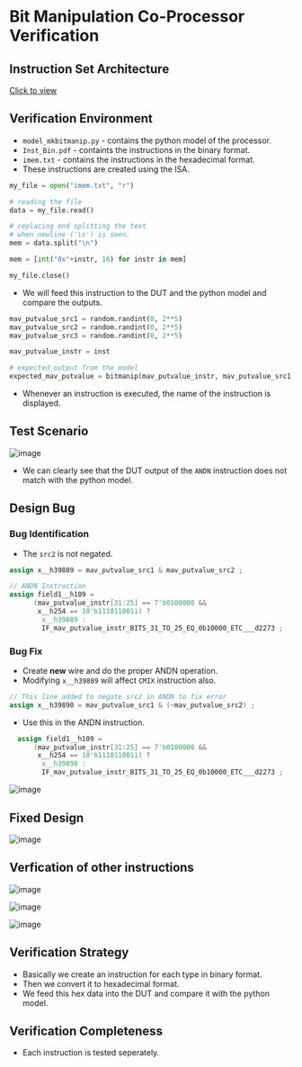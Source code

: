 # Bit Manipulation Co-Processor Verification

## Instruction Set Architecture

[Click to view](https://github.com/vyomasystems-lab/challenges-NAvi349/blob/master/level2_design/instructions.png)

## Verification Environment

- `model_mkbitmanip.py` - contains the python model of the processor.
- `Inst_Bin.pdf` - containts the instructions in the binary format.
- `imem.txt` - contains the instructions in the hexadecimal format.
- These instructions are created using the ISA.

```py
my_file = open("imem.txt", "r")

# reading the file
data = my_file.read()

# replacing end splitting the text 
# when newline ('\n') is seen.
mem = data.split("\n")

mem = [int("0x"+instr, 16) for instr in mem]

my_file.close()  
```

- We will feed this instruction to the DUT and the python model and compare the outputs.

```python
mav_putvalue_src1 = random.randint(0, 2**5)
mav_putvalue_src2 = random.randint(0, 2**5)
mav_putvalue_src3 = random.randint(0, 2**5)

mav_putvalue_instr = inst

# expected output from the model
expected_mav_putvalue = bitmanip(mav_putvalue_instr, mav_putvalue_src1, mav_putvalue_src2, mav_putvalue_src3)
```

- Whenever an instruction is executed, the name of the instruction is displayed.

## Test Scenario

![image](https://user-images.githubusercontent.com/66086031/181818726-ab3e9919-8445-4b3d-a529-cb705f4fbfaa.png)

- We can clearly see that the DUT output of the `ANDN` instruction does not match with the python model.

## Design Bug

### Bug Identification

- The `src2` is not negated.

```verilog
assign x__h39889 = mav_putvalue_src1 & mav_putvalue_src2 ;    
```

```verilog
// ANDN Instruction
assign field1__h109 =
      (mav_putvalue_instr[31:25] == 7'b0100000 &&
       x__h254 == 10'b1110110011) ?
        x__h39889 :
        IF_mav_putvalue_instr_BITS_31_TO_25_EQ_0b10000_ETC___d2273 ;  
```

### Bug Fix

- Create **new** wire and do the proper ANDN operation.
- Modifying `x__h39889` will affect `CMIX` instruction also.

```verilog
// This line added to negate src2 in ANDN to fix error
assign x__h39890 = mav_putvalue_src1 & (~mav_putvalue_src2) ;
```

- Use this in the ANDN instruction.

```verilog
  assign field1__h109 =
      (mav_putvalue_instr[31:25] == 7'b0100000 &&
       x__h254 == 10'b1110110011) ?
        x__h39890 :
        IF_mav_putvalue_instr_BITS_31_TO_25_EQ_0b10000_ETC___d2273 ;
```

<!-- ![image](https://user-images.githubusercontent.com/66086031/180934782-5a6aff44-ed01-4e25-b116-703b300589e5.png) -->

![image](https://user-images.githubusercontent.com/66086031/180934860-cabc21b4-183a-408a-852c-4a36fc58d792.png)

## Fixed Design

![image](https://user-images.githubusercontent.com/66086031/182006136-6641228d-e0a1-40d8-918e-dda637a1181b.png)

## Verfication of other instructions

![image](https://user-images.githubusercontent.com/66086031/180935002-d19d9c03-4df2-45c2-af83-d64a0b07fb2b.png)

![image](https://user-images.githubusercontent.com/66086031/180935052-58fb180a-f4be-4871-a962-1b252d5f50f4.png)

![image](https://user-images.githubusercontent.com/66086031/180935106-bf997be4-0ca0-4810-b8af-a785cd350616.png)

## Verification Strategy

- Basically we create an instruction for each type in binary format.
- Then we convert it to hexadecimal format.
- We feed this hex data into the DUT and compare it with the python model.

## Verification Completeness

- Each instruction is tested seperately.
